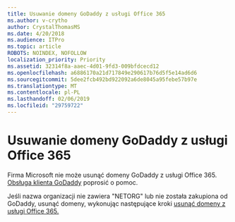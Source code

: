 ```yaml
---
title: Usuwanie domeny GoDaddy z usługi Office 365
ms.author: v-crytho
author: CrystalThomasMS
ms.date: 4/20/2018
ms.audience: ITPro
ms.topic: article
ROBOTS: NOINDEX, NOFOLLOW
localization_priority: Priority
ms.assetid: 32314f8a-aaec-4d01-9fd3-009bfdcecd12
ms.openlocfilehash: a6886170a21d717849e290617b76d5f5e14ad6d6
ms.sourcegitcommit: 5dee2fcb492bd922092a6de8045a95febe57b97e
ms.translationtype: MT
ms.contentlocale: pl-PL
ms.lasthandoff: 02/06/2019
ms.locfileid: "29759722"
---
```

# <a name="remove-your-godaddy-domain-from-office-365"></a>Usuwanie domeny GoDaddy z usługi Office 365

Firma Microsoft nie może usunąć domeny GoDaddy z usługi Office 365. [Obsługa klienta GoDaddy](https://www.godaddy.com/contact-us.aspx.aspx) poprosić o pomoc. 
  
Jeśli nazwa organizacji nie zawiera "NETORG" lub nie została zakupiona od GoDaddy, usunąć domeny, wykonując następujące kroki [usunąć domeny z usługi Office 365.](https://support.office.com/article/f09696b2-8c29-4588-a08b-b333da19810c)
  

